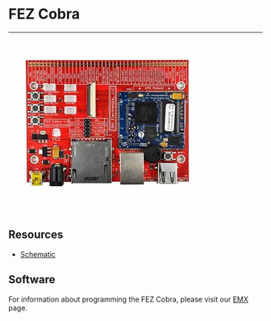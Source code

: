 # FEZ Cobra
---
![FEZ Cobra](images/fez-cobra.jpg)

## Resources

* [Schematic](http://files.ghielectronics.com/downloads/Schematics/FEZ/FEZ%20Cobra%20Rev%201.3%20Schematic.pdf)

## Software

For information about programming the FEZ Cobra, please visit our [EMX](../scm/emx.md) page.